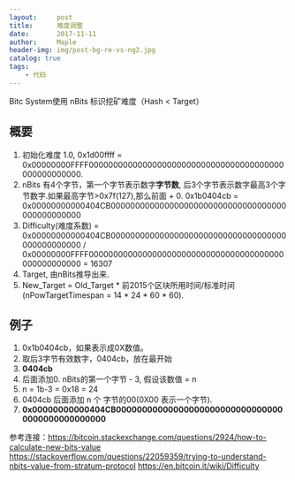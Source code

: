 ```yaml
---
layout:     post
title:      难度调整
date:       2017-11-11
author:     Maple
header-img: img/post-bg-re-vs-ng2.jpg
catalog: true
tags:
    - 代码
---
```

Bitc System使用 nBits 标识挖矿难度（Hash < Target）

## 概要
1. 初始化难度 1.0, 0x1d00ffff = 0x00000000FFFF0000000000000000000000000000000000000000000000000000.
2. nBits 有4个字节，第一个字节表示数字**字节数**, 后3个字节表示数字最高3个字节数字.如果最高字节>0x7f(127),那么前面 + 0.
   0x1b0404cb = 0x00000000000404CB000000000000000000000000000000000000000000000000 
3. Difficulty(难度系数) = 0x00000000000404CB000000000000000000000000000000000000000000000000 /    
   0x00000000FFFF0000000000000000000000000000000000000000000000000000 = 16307
4. Target, 由nBits推导出来.
6. New_Target = Old_Target * 前2015个区块所用时间/标准时间(nPowTargetTimespan = 14 * 24 * 60 * 60).

## 例子
1. 0x1b0404cb，如果表示成0X数值。
2. 取后3字节有效数字，0404cb，放在最开始
3. **0404cb**
4. 后面添加0. nBits的第一个字节 - 3, 假设该数值 = n
5. n = 1b-3 = 0x18 = 24
6. 0404cb 后面添加 n 个 字节的00(0X00 表示一个字节).
7. **0x00000000000404CB000000000000000000000000000000000000000000000000**


参考连接：https://bitcoin.stackexchange.com/questions/2924/how-to-calculate-new-bits-value
https://stackoverflow.com/questions/22059359/trying-to-understand-nbits-value-from-stratum-protocol
https://en.bitcoin.it/wiki/Difficulty
